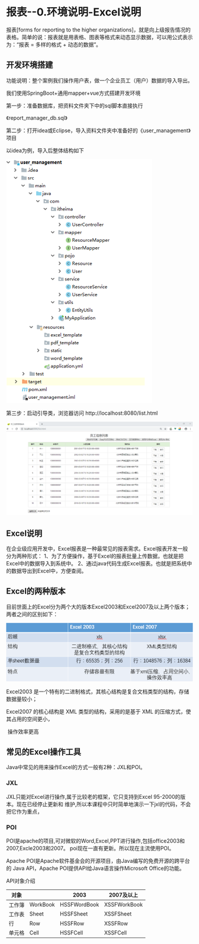 # 报表--0.环境说明-Excel说明

报表[forms for reporting to the higher organizations]，就是向上级报告情况的表格。简单的说：报表就是用表格、图表等格式来动态显示数据，可以用公式表示为：“报表 = 多样的格式 + 动态的数据”。 

## 开发环境搭建

功能说明：整个案例我们操作用户表，做一个企业员工（用户）数据的导入导出。

我们使用SpringBoot+通用mapper+vue方式搭建开发环境

第一步：准备数据库，把资料文件夹下中的sql脚本直接执行

《report_manager_db.sql》

第二步：打开idea或Eclipse，导入资料文件夹中准备好的《user_management》项目

以idea为例，导入后整体结构如下

![image-20240123104024458](./images/image-20240123104024458.png)

第三步：启动引导类，浏览器访问 http://localhost:8080/list.html

![image-20240123104048341](./images/image-20240123104048341.png)

## Excel说明

在企业级应用开发中，Excel报表是一种最常见的报表需求。Excel报表开发一般分为两种形式：
1、为了方便操作，基于Excel的报表批量上传数据，也就是把Excel中的数据导入到系统中。
2、通过java代码生成Excel报表。也就是把系统中的数据导出到Excel中，方便查阅。

## Excel的两种版本

目前世面上的Excel分为两个大的版本Excel2003和Excel2007及以上两个版本；
两者之间的区别如下：

![image-20240123104202755](./images/image-20240123104202755.png)

Excel2003 是一个特有的二进制格式，其核心结构是复合文档类型的结构，存储数据量较小；

Excel2007 的核心结构是 XML 类型的结构，采用的是基于 XML 的压缩方式，使其占用的空间更小，

​                  操作效率更高



## 常见的Excel操作工具

Java中常见的用来操作Excel的方式一般有2种：JXL和POI。

###  JXL

JXL只能对Excel进行操作,属于比较老的框架，它只支持到Excel 95-2000的版本。现在已经停止更新和
维护,所以本课程中只时简单地演示一下jxl的代码，不会把它作为重点，

### POI

POI是apache的项目,可对微软的Word,Excel,PPT进行操作,包括office2003和2007,Excle2003和2007。
poi现在一直有更新。所以现在主流使用POI。

Apache POI是Apache软件基金会的开源项目，由Java编写的免费开源的跨平台的 Java API，Apache
POI提供API给Java语言操作Microsoft Office的功能。

API对象介绍

| 对象   |          | 2003         | 2007及以上   |
| ------ | -------- | ------------ | ------------ |
| 工作簿 | WorkBook | HSSFWordBook | XSSFWorkBook |
| 工作表 | Sheet    | HSSFSheet    | XSSFSheet    |
| 行     | Row      | HSSFRow      | XSSFRow      |
| 单元格 | Cell     | HSSFCell     | XSSFCell     |

